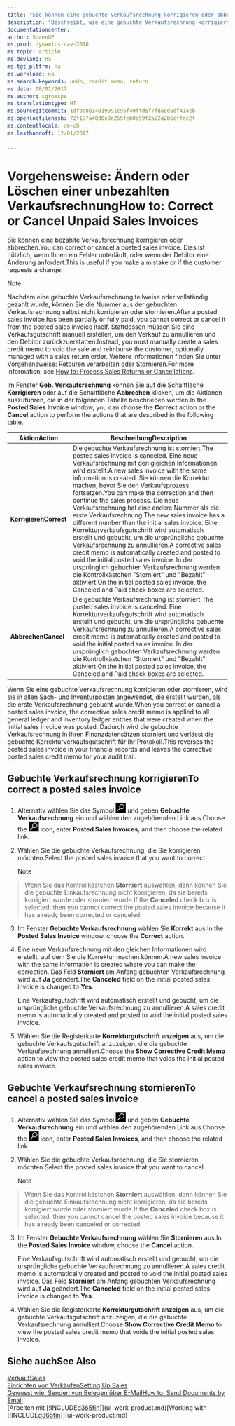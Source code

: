 ```yaml
---
title: "Sie können eine gebuchte Verkaufsrechnung korrigieren oder abbrechen."
description: "Beschreibt, wie eine gebuchte Verkaufsrechnung korrigiert, rückgängig gemacht oder eine Gutschrift angewendet wird."
documentationcenter: 
author: SorenGP
ms.prod: dynamics-nav-2018
ms.topic: article
ms.devlang: na
ms.tgt_pltfrm: na
ms.workload: na
ms.search.keywords: undo, credit memo, return
ms.date: 08/01/2017
ms.author: sgroespe
ms.translationtype: HT
ms.sourcegitcommit: 1dfba8b14019991c95f40ffd5f7fbaed5df414eb
ms.openlocfilehash: 72f197a4830e0a255feb0a59f2a22a2b6cffac2f
ms.contentlocale: de-ch
ms.lasthandoff: 12/01/2017

---
```

# <a name="how-to-correct-or-cancel-unpaid-sales-invoices"></a><span data-ttu-id="fb66f-103">Vorgehensweise: Ändern oder Löschen einer unbezahlten Verkaufsrechnung</span><span class="sxs-lookup"><span data-stu-id="fb66f-103">How to: Correct or Cancel Unpaid Sales Invoices</span></span>
<span data-ttu-id="fb66f-104">Sie können eine bezahlte Verkaufsrechnung korrigieren oder abbrechen.</span><span class="sxs-lookup"><span data-stu-id="fb66f-104">You can correct or cancel a posted sales invoice.</span></span> <span data-ttu-id="fb66f-105">Dies ist nützlich, wenn Ihnen ein Fehler unterläuft, oder wenn der Debitor eine Änderung anfordert.</span><span class="sxs-lookup"><span data-stu-id="fb66f-105">This is useful if you make a mistake or if the customer requests a change.</span></span>

> [!NOTE]  
>   <span data-ttu-id="fb66f-106">Nachdem eine gebuchte Verkaufsrechnung teilweise oder vollständig gezahlt wurde, können Sie die Nummer aus der gebuchten Verkaufsrechnung selbst nicht korrigieren oder stornieren.</span><span class="sxs-lookup"><span data-stu-id="fb66f-106">After a posted sales invoice has been partially or fully paid, you cannot correct or cancel it from the posted sales invoice itself.</span></span> <span data-ttu-id="fb66f-107">Stattdessen müssen Sie eine Verkaufsgutschrift manuell erstellen, um den Verkauf zu annullieren und den Debitor zurückzuerstatten.</span><span class="sxs-lookup"><span data-stu-id="fb66f-107">Instead, you must manually create a sales credit memo to void the sale and reimburse the customer, optionally managed with a sales return order.</span></span> <span data-ttu-id="fb66f-108">Weitere Informationen finden Sie unter [Vorgehensweise: Retouren verarbeiten oder Stornieren](sales-how-process-sales-returns-cancellations.md).</span><span class="sxs-lookup"><span data-stu-id="fb66f-108">For more information, see [How to: Process Sales Returns or Cancellations](sales-how-process-sales-returns-cancellations.md).</span></span>

<span data-ttu-id="fb66f-109">Im Fenster **Geb. Verkaufsrechnung** können Sie auf die Schaltfläche **Korrigieren** oder auf die Schaltfläche **Abbrechen** klicken, um die Aktionen auszuführen, die in der folgenden Tabelle beschrieben werden.</span><span class="sxs-lookup"><span data-stu-id="fb66f-109">In the **Posted Sales Invoice** window, you can choose the **Correct** action or the **Cancel** action to perform the actions that are described in the following table.</span></span>

| <span data-ttu-id="fb66f-110">Aktion</span><span class="sxs-lookup"><span data-stu-id="fb66f-110">Action</span></span> | <span data-ttu-id="fb66f-111">Beschreibung</span><span class="sxs-lookup"><span data-stu-id="fb66f-111">Description</span></span> |
| --- | --- |
| <span data-ttu-id="fb66f-112">**Korrigiereh**</span><span class="sxs-lookup"><span data-stu-id="fb66f-112">**Correct**</span></span> |<span data-ttu-id="fb66f-113">Die gebuchte Verkaufsrechnung ist storniert.</span><span class="sxs-lookup"><span data-stu-id="fb66f-113">The posted sales invoice is canceled.</span></span> <span data-ttu-id="fb66f-114">Eine neue Verkaufsrechnung mit den gleichen Informationen wird erstellt.</span><span class="sxs-lookup"><span data-stu-id="fb66f-114">A new sales invoice with the same information is created.</span></span> <span data-ttu-id="fb66f-115">Sie können die Korrektur machen, bevor Sie den Verkaufsprozess fortsetzen.</span><span class="sxs-lookup"><span data-stu-id="fb66f-115">You can make the correction and then continue the sales process.</span></span> <span data-ttu-id="fb66f-116">Die neue Verkaufsrechnung hat eine andere Nummer als die erste Verkaufsrechnung.</span><span class="sxs-lookup"><span data-stu-id="fb66f-116">The new sales invoice has a different number than the initial sales invoice.</span></span> <span data-ttu-id="fb66f-117">Eine Korrekturverkaufsgutschrift wird automatisch erstellt und gebucht, um die ursprüngliche gebuchte Verkaufsrechnung zu annullieren.</span><span class="sxs-lookup"><span data-stu-id="fb66f-117">A corrective sales credit memo is automatically created and posted to void the initial posted sales invoice.</span></span> <span data-ttu-id="fb66f-118">In der ursprünglich gebuchten Verkaufsrechnung werden die Kontrollkästchen "Storniert" und "Bezahlt" aktiviert.</span><span class="sxs-lookup"><span data-stu-id="fb66f-118">On the initial posted sales invoice, the Canceled and Paid check boxes are selected.</span></span> |
| <span data-ttu-id="fb66f-119">**Abbrechen**</span><span class="sxs-lookup"><span data-stu-id="fb66f-119">**Cancel**</span></span> |<span data-ttu-id="fb66f-120">Die gebuchte Verkaufsrechnung ist storniert.</span><span class="sxs-lookup"><span data-stu-id="fb66f-120">The posted sales invoice is canceled.</span></span> <span data-ttu-id="fb66f-121">Eine Korrekturverkaufsgutschrift wird automatisch erstellt und gebucht, um die ursprüngliche gebuchte Verkaufsrechnung zu annullieren.</span><span class="sxs-lookup"><span data-stu-id="fb66f-121">A corrective sales credit memo is automatically created and posted to void the initial posted sales invoice.</span></span> <span data-ttu-id="fb66f-122">In der ursprünglich gebuchten Verkaufsrechnung werden die Kontrollkästchen "Storniert" und "Bezahlt" aktiviert.</span><span class="sxs-lookup"><span data-stu-id="fb66f-122">On the initial posted sales invoice, the Canceled and Paid check boxes are selected.</span></span> |

<span data-ttu-id="fb66f-123">Wenn Sie eine gebuchte Verkaufsrechnung korrigieren oder stornieren, wird sie in allen Sach- und Inventurposten angewendet, die erstellt wurden, als die erste Verkaufsrechnung gebucht wurde.</span><span class="sxs-lookup"><span data-stu-id="fb66f-123">When you correct or cancel a posted sales invoice, the corrective sales credit memo is applied to all general ledger and inventory ledger entries that were created when the initial sales invoice was posted.</span></span> <span data-ttu-id="fb66f-124">Dadurch wird die gebuchte Verkaufsrechnung in Ihren Finanzdatensätzen storniert und verlässt die gebuchte Korrekturverkaufsgutschrift für Ihr Protokoll.</span><span class="sxs-lookup"><span data-stu-id="fb66f-124">This reverses the posted sales invoice in your financial records and leaves the corrective posted sales credit memo for your audit trail.</span></span>

## <a name="to-correct-a-posted-sales-invoice"></a><span data-ttu-id="fb66f-125">Gebuchte Verkaufsrechnung korrigieren</span><span class="sxs-lookup"><span data-stu-id="fb66f-125">To correct a posted sales invoice</span></span>
1. <span data-ttu-id="fb66f-126">Alternativ wählen Sie das Symbol ![Nach Seite oder Bericht suchen](media/ui-search/search_small.png "Nach Seite oder Bericht suchen") und geben **Gebuchte Verkaufsrechnung** ein und wählen den zugehörenden Link aus.</span><span class="sxs-lookup"><span data-stu-id="fb66f-126">Choose the ![Search for Page or Report](media/ui-search/search_small.png "Search for Page or Report icon") icon, enter **Posted Sales Invoices**, and then choose the related link.</span></span>  
2. <span data-ttu-id="fb66f-127">Wählen Sie die gebuchte Verkaufsrechnung, die Sie korrigieren möchten.</span><span class="sxs-lookup"><span data-stu-id="fb66f-127">Select the posted sales invoice that you want to correct.</span></span>

    > [!NOTE]  
>   <span data-ttu-id="fb66f-128">Wenn Sie das Kontrollkästchen **Storniert** auswählen, dann können Sie die gebuchte Einkaufsrechnung nicht korrigieren, da sie bereits korrigiert wurde oder storniert wurde.</span><span class="sxs-lookup"><span data-stu-id="fb66f-128">If the **Canceled** check box is selected, then you cannot correct the posted sales invoice because it has already been corrected or canceled.</span></span>
3. <span data-ttu-id="fb66f-129">Im Fenster **Gebuchte Verkaufsrechnung** wählen Sie **Korrekt** aus.</span><span class="sxs-lookup"><span data-stu-id="fb66f-129">In the **Posted Sales Invoice** window, choose the **Correct** action.</span></span>  
4. <span data-ttu-id="fb66f-130">Eine neue Verkaufsrechnung mit den gleichen Informationen wird erstellt, auf dem Sie die Korrektur machen können.</span><span class="sxs-lookup"><span data-stu-id="fb66f-130">A new sales invoice with the same information is created where you can make the correction.</span></span> <span data-ttu-id="fb66f-131">Das Feld **Storniert** am Anfang gebuchten Verkaufsrechnung wird auf **Ja** geändert.</span><span class="sxs-lookup"><span data-stu-id="fb66f-131">The **Canceled** field on the initial posted sales invoice is changed to **Yes**.</span></span>

    <span data-ttu-id="fb66f-132">Eine Verkaufsgutschrift wird automatisch erstellt und gebucht, um die ursprüngliche gebuchte Verkaufsrechnung zu annullieren.</span><span class="sxs-lookup"><span data-stu-id="fb66f-132">A sales credit memo is automatically created and posted to void the initial posted sales invoice.</span></span>
5. <span data-ttu-id="fb66f-133">Wählen Sie die Registerkarte **Korrekturgutschrift anzeigen** aus, um die gebuchte Verkaufsgutschrift anzuzeigen, die die gebuchte Verkaufsrechnung annulliert.</span><span class="sxs-lookup"><span data-stu-id="fb66f-133">Choose the **Show Corrective Credit Memo** action to view the posted sales credit memo that voids the initial posted sales invoice.</span></span>

## <a name="to-cancel-a-posted-sales-invoice"></a><span data-ttu-id="fb66f-134">Gebuchte Verkaufsrechnung stornieren</span><span class="sxs-lookup"><span data-stu-id="fb66f-134">To cancel a posted sales invoice</span></span>
1. <span data-ttu-id="fb66f-135">Alternativ wählen Sie das Symbol ![Nach Seite oder Bericht suchen](media/ui-search/search_small.png "Nach Seite oder Bericht suchen") und geben **Gebuchte Verkaufsrechnung** ein und wählen den zugehörenden Link aus.</span><span class="sxs-lookup"><span data-stu-id="fb66f-135">Choose the ![Search for Page or Report](media/ui-search/search_small.png "Search for Page or Report icon") icon, enter **Posted Sales Invoices**, and then choose the related link.</span></span>  
2. <span data-ttu-id="fb66f-136">Wählen Sie die gebuchte Verkaufsrechnung, die Sie stornieren möchten.</span><span class="sxs-lookup"><span data-stu-id="fb66f-136">Select the posted sales invoice that you want to cancel.</span></span>

    > [!NOTE]  
>   <span data-ttu-id="fb66f-137">Wenn Sie das Kontrollkästchen **Storniert** auswählen, dann können Sie die gebuchte Einkaufsrechnung nicht korrigieren, da sie bereits korrigiert wurde oder storniert wurde.</span><span class="sxs-lookup"><span data-stu-id="fb66f-137">If the **Canceled** check box is selected, then you cannot cancel the posted sales invoice because it has already been canceled or corrected.</span></span>
3. <span data-ttu-id="fb66f-138">Im Fenster **Gebuchte Verkaufsrechnung** wählen Sie **Stornieren** aus.</span><span class="sxs-lookup"><span data-stu-id="fb66f-138">In the **Posted Sales Invoice** window, choose the **Cancel** action.</span></span>

    <span data-ttu-id="fb66f-139">Eine Verkaufsgutschrift wird automatisch erstellt und gebucht, um die ursprüngliche gebuchte Verkaufsrechnung zu annullieren.</span><span class="sxs-lookup"><span data-stu-id="fb66f-139">A sales credit memo is automatically created and posted to void the initial posted sales invoice.</span></span> <span data-ttu-id="fb66f-140">Das Feld **Storniert** am Anfang gebuchten Verkaufsrechnung wird auf **Ja** geändert.</span><span class="sxs-lookup"><span data-stu-id="fb66f-140">The **Canceled** field on the initial posted sales invoice is changed to **Yes**.</span></span>
4. <span data-ttu-id="fb66f-141">Wählen Sie die Registerkarte **Korrekturgutschrift anzeigen** aus, um die gebuchte Verkaufsgutschrift anzuzeigen, die die gebuchte Verkaufsrechnung annulliert.</span><span class="sxs-lookup"><span data-stu-id="fb66f-141">Choose **Show Corrective Credit Memo** to view the posted sales credit memo that voids the initial posted sales invoice.</span></span>

## <a name="see-also"></a><span data-ttu-id="fb66f-142">Siehe auch</span><span class="sxs-lookup"><span data-stu-id="fb66f-142">See Also</span></span>
[<span data-ttu-id="fb66f-143">Verkauf</span><span class="sxs-lookup"><span data-stu-id="fb66f-143">Sales</span></span>](sales-manage-sales.md)  
[<span data-ttu-id="fb66f-144">Einrichten von Verkäufen</span><span class="sxs-lookup"><span data-stu-id="fb66f-144">Setting Up Sales</span></span>](sales-setup-sales.md)  
[<span data-ttu-id="fb66f-145">Gewusst wie: Senden von Belegen über E-Mail</span><span class="sxs-lookup"><span data-stu-id="fb66f-145">How to: Send Documents by Email</span></span>](ui-how-send-documents-email.md)  
<span data-ttu-id="fb66f-146">[Arbeiten mit [!INCLUDE[d365fin](includes/d365fin_md.md)]](ui-work-product.md)</span><span class="sxs-lookup"><span data-stu-id="fb66f-146">[Working with [!INCLUDE[d365fin](includes/d365fin_md.md)]](ui-work-product.md)</span></span>

